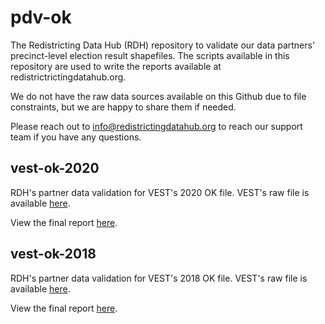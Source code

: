 # pdv-ok

The Redistricting Data Hub (RDH) repository to validate our data partners' precinct-level election result shapefiles. The scripts available in this repository are used to write the reports available at redistrictrictingdatahub.org.

We do not have the raw data sources available on this Github due to file constraints, but we are happy to share them if needed.

Please reach out to info@redistrictingdatahub.org to reach our support team if you have any questions.

## vest-ok-2020

RDH's partner data validation for VEST's 2020 OK file. 
VEST's raw file is available [here](https://dataverse.harvard.edu/file.xhtml?fileId=4750437&version=17.0).

View the final report [here](https://redistrictingdatahub.org/dataset/vest-2020-oklahoma-precinct-and-election-results/).

## vest-ok-2018

RDH's partner data validation for VEST's 2018 OK file. 
VEST's raw file is available [here](https://dataverse.harvard.edu/dataset.xhtml?persistentId=doi:10.7910/DVN/UBKYRU).

View the final report [here](https://redistrictingdatahub.org/dataset/vest-2018-oklahoma-precinct-and-election-results/).
